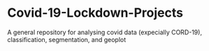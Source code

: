 # Covid-19-Lockdown-Projects
A general repository for analysing covid data (expecially CORD-19), classification, segmentation, and geoplot
